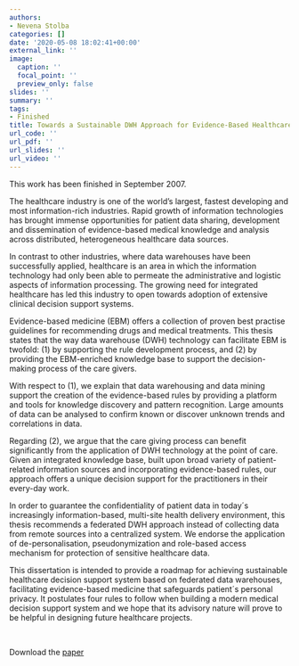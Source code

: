 ```yaml
---
authors:
- Nevena Stolba
categories: []
date: '2020-05-08 18:02:41+00:00'
external_link: ''
image:
  caption: ''
  focal_point: ''
  preview_only: false
slides: ''
summary: ''
tags:
- Finished
title: Towards a Sustainable DWH Approach for Evidence-Based Healthcare
url_code: ''
url_pdf: ''
url_slides: ''
url_video: ''
---
```


This work has been finished in September 2007.

The healthcare industry is one of the world’s largest, fastest developing and most information-rich industries. Rapid growth of information technologies has brought immense opportunities for patient data sharing, development and dissemination of evidence-based medical knowledge and analysis across distributed, heterogeneous healthcare data sources.

In contrast to other industries, where data warehouses have been successfully applied, healthcare is an area in which the information technology had only been able to permeate the administrative and logistic aspects of information processing. The growing need for integrated healthcare has led this industry to open towards adoption of extensive clinical decision support systems.

Evidence-based medicine (EBM) offers a collection of proven best practise guidelines for recommending drugs and medical treatments. This thesis states that the way data warehouse (DWH) technology can facilitate EBM is twofold: (1) by supporting the rule development process, and (2) by providing the EBM-enriched knowledge base to support the decision-making process of the care givers.

With respect to (1), we explain that data warehousing and data mining support the creation of the evidence-based rules by providing a platform and tools for knowledge discovery and pattern recognition. Large amounts of data can be analysed to confirm known or discover unknown trends and correlations in data.

Regarding (2), we argue that the care giving process can benefit significantly from the application of DWH technology at the point of care. Given an integrated knowledge base, built upon broad variety of patient-related information sources and incorporating evidence-based rules, our approach offers a unique decision support for the practitioners in their every-day work.

In order to guarantee the confidentiality of patient data in today´s increasingly information-based, multi-site health delivery environment, this thesis recommends a federated DWH approach instead of collecting data from remote sources into a centralized system. We endorse the application of de-personalisation, pseudonymization and role-based access mechanism for protection of sensitive healthcare data.

This dissertation is intended to provide a roadmap for achieving sustainable healthcare decision support system based on federated data warehouses, facilitating evidence-based medicine that safeguards patient´s personal privacy. It postulates four rules to follow when building a modern medical decision support system and we hope that its advisory nature will prove to be helpful in designing future healthcare projects.

&nbsp;

 Download the [paper](https://www.big.tuwien.ac.at/app/uploads/2016/10/Stolba_N.pdf)